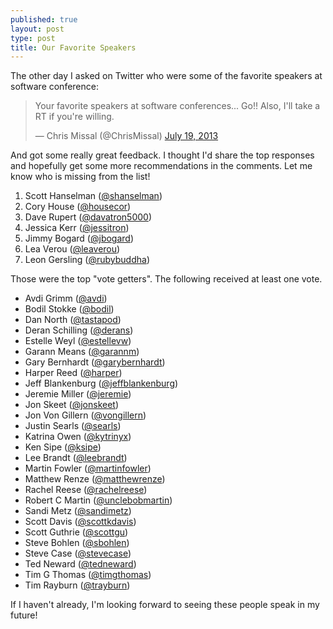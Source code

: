 ```yaml
---
published: true
layout: post
type: post
title: Our Favorite Speakers
---
```


The other day I asked on Twitter who were some of the favorite speakers at software conference:
<blockquote class="twitter-tweet"><p>Your favorite speakers at software conferences... Go!! Also, I&#39;ll take a RT if you&#39;re willing.</p>&mdash; Chris Missal (@ChrisMissal) <a href="https://twitter.com/ChrisMissal/statuses/358260054840983552">July 19, 2013</a></blockquote>
<script async src="//platform.twitter.com/widgets.js" charset="utf-8"></script>

And got some really great feedback. I thought I'd share the top responses and hopefully get some more recommendations in the comments.
Let me know who is missing from the list!

1. Scott Hanselman ([@shanselman](https://twitter.com/shanselman))
1. Cory House ([@housecor](https://twitter.com/housecor))
1. Dave Rupert ([@davatron5000](https://twitter.com/davatron5000))
1. Jessica Kerr ([@jessitron](https://twitter.com/jessitron))
1. Jimmy Bogard ([@jbogard](https://twitter.com/jbogard))
1. Lea Verou ([@leaverou](https://twitter.com/leaverou))
1. Leon Gersling ([@rubybuddha](https://twitter.com/rubybuddha))

Those were the top "vote getters". The following received at least one vote.

* Avdi Grimm ([@avdi](https://twitter.com/avdi))
* Bodil Stokke ([@bodil](https://twitter.com/bodil))
* Dan North ([@tastapod](https://twitter.com/tastapod))
* Deran Schilling ([@derans](https://twitter.com/derans))
* Estelle Weyl ([@estellevw](https://twitter.com/estellevw))
* Garann Means ([@garannm](https://twitter.com/garannm))
* Gary Bernhardt ([@garybernhardt](https://twitter.com/garybernhardt))
* Harper Reed ([@harper](https://twitter.com/harper))
* Jeff Blankenburg ([@jeffblankenburg](https://twitter.com/jeffblankenburg))
* Jeremie Miller ([@jeremie](https://twitter.com/jeremie))
* Jon Skeet ([@jonskeet](https://twitter.com/jonskeet))
* Jon Von Gillern ([@vongillern](https://twitter.com/vongillern))
* Justin Searls ([@searls](https://twitter.com/searls))
* Katrina Owen ([@kytrinyx](https://twitter.com/kytrinyx))
* Ken Sipe ([@ksipe](https://twitter.com/ksipe))
* Lee Brandt ([@leebrandt](https://twitter.com/leebrandt))
* Martin Fowler ([@martinfowler](https://twitter.com/martinfowler))
* Matthew Renze ([@matthewrenze](https://twitter.com/matthewrenze))
* Rachel Reese ([@rachelreese](https://twitter.com/rachelreese))
* Robert C Martin ([@unclebobmartin](https://twitter.com/unclebobmartin))
* Sandi Metz ([@sandimetz](https://twitter.com/sandimetz))
* Scott Davis ([@scottkdavis](https://twitter.com/scottkdavis))
* Scott Guthrie ([@scottgu](https://twitter.com/scottgu))
* Steve Bohlen ([@sbohlen](https://twitter.com/sbohlen))
* Steve Case ([@stevecase](https://twitter.com/stevecase))
* Ted Neward ([@tedneward](https://twitter.com/tedneward))
* Tim G Thomas ([@timgthomas](https://twitter.com/timgthomas))
* Tim Rayburn ([@trayburn](https://twitter.com/trayburn))

If I haven't already, I'm looking forward to seeing these people speak in my future!

